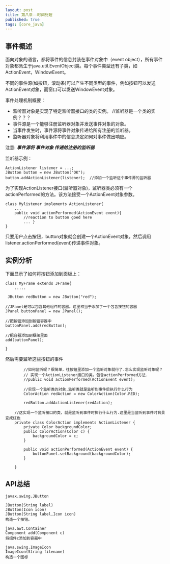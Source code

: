 ```yaml
---
layout: post
title: 第八章——时间处理
published: true
tags: [core_java]
---
```


## 事件概述
面向对象的语言，都将事件的信息封装在事件对象中（event object），所有事件对象都派生于java.util.EventObject类。每个事件类型还有子类，如ActionEvent，WindowEvent。

不同的事件源(如按钮，滚动条)可以产生不同类型的事件，例如按钮可以发送ActionEvent对象，而窗口可以发送WindowEvent对象。

事件处理机制概要：
* 监听器对象是实现了特定监听器接口的类的实例。 //监听器是一个类的实例？？？
* 事件源是一个能够注册监听器对象并发送事件对象的对象。
* 当事件发生时，事件源将事件对象传递给所有注册的监听器。
* 监听器对象将利用事件中的信息决定如何对事件做出响应。

注意:
***事件源将  事件对象   传递给注册的监听器***

监听器示例：
```
ActionListener listener = ...;
JButton button = new JButton("OK");
button.addActionListener(listener);  //添加一个监听这个事件源的监听器
```


为了实现ActionListener接口(监听器对象)，监听器类必须有一个actionPerformed的方法。该方法接受一个ActionEvent对象参数。

```
class Mylistener implements ActionListener{
    ...
    public void actionPerformed(ActionEvent event){
        //reaction to button goed here
        ... }
}
```

只要用户点击按钮，button对象就会创建一个ActionEvent对象，然后调用listener.actionPerformed(event)传递事件对象。

## 实例分析

下面显示了如何将按钮添加到面板上：
```
class MyFrame extends JFrame{
    .....

 JButton redButton = new JButton("red");

//JPanel是可以包含其他组件的容器。这里相当于添加了一个包含按钮的容器
JPanel buttonPanel = new JPanel();

//把按钮添加到按钮容器中
buttonPanel.add(redButton);

//把容器添加到框架里面
add(buttonPanel);

}
```


然后需要监听这些按钮的事件
``` 
        //如何监听呢？很简单，往按钮里添加一个监听对象就行了.怎么实现监听对象呢？
        // 实现一个ActionListener接口的类，包含actionPerformed方法.
        //public void actionPerformed(ActionEvent event);

        //实现一个监听类的对象,监听类就是监听到事件后执行什么行为
        ColorAction redAction = new ColorAction(Color.RED);

        redButton.addActionListener(redAction);

    //这实现一个监听接口的类，就是监听到事件时执行什么行为.这里是当监听到事件时背景变成红色
    private class ColorAction implements ActionListener {
        private Color backgroundColor;
        public ColorAction(Color c) {
            backgroundColor = c;
        }

        public void actionPerformed(ActionEvent event) {
            buttonPanel.setBackground(backgroundColor);
        }

    }
```


## API总结
```
javax.swing.JButton

JButton(String label)
JButton(Icon icon)
JButton(String label,Icon icon)
构造一个按钮。

java.awt.Container
Component add(Component c)
将组件c添加到容器中

java.swing.ImageIcon
ImageIcon(String filename)
构造一个图标
```

